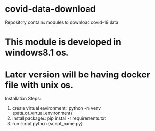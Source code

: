 # covid-data-download
Repository contains modules to download covid-19 data

# This module is developed in windows8.1 os.
# Later version will be having docker file with unix os.

Installation Steps:
1. create virtual environment : python -m venv {path_of_virtual_environment}
2. install packages: pip install -r requirements.txt
3. run script python {script_name.py}
